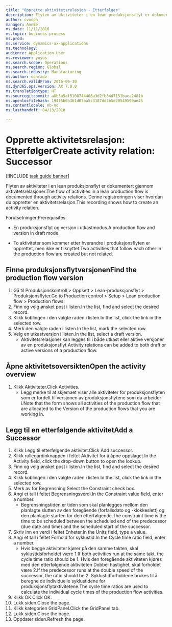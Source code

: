 ```yaml
--- 
title: "Opprette aktivitetsrelasjon - Etterfølger"
description: Flyten av aktiviteter i en lean produksjonsflyt er dokumentert gjennom aktivitetsrelasjoner.
author: cvocph
manager: AnnBe
ms.date: 11/11/2016
ms.topic: business-process
ms.prod: 
ms.service: dynamics-ax-applications
ms.technology: 
audience: Application User
ms.reviewer: yuyus
ms.search.scope: Operations
ms.search.region: Global
ms.search.industry: Manufacturing
ms.author: conradv
ms.search.validFrom: 2016-06-30
ms.dyn365.ops.version: AX 7.0.0
ms.translationtype: HT
ms.sourcegitcommit: a8b5a5af5108744406a3d2fb84d7151baea2481b
ms.openlocfilehash: 194f5b0a361d07ba5c3187dd2b5d20549599ae45
ms.contentlocale: nb-no
ms.lasthandoff: 04/13/2018

---
```

# <a name="create-activity-relation-successor"></a><span data-ttu-id="06c89-103">Opprette aktivitetsrelasjon: Etterfølger</span><span class="sxs-lookup"><span data-stu-id="06c89-103">Create activity relation: Successor</span></span>

[!INCLUDE [task guide banner](../../includes/task-guide-banner.md)]

<span data-ttu-id="06c89-104">Flyten av aktiviteter i en lean produksjonsflyt er dokumentert gjennom aktivitetsrelasjoner.</span><span class="sxs-lookup"><span data-stu-id="06c89-104">The flow of activities in a lean production flow is documented through activity relations.</span></span> <span data-ttu-id="06c89-105">Denne registreringen viser hvordan du oppretter en aktivitetsrelasjon.</span><span class="sxs-lookup"><span data-stu-id="06c89-105">This recording shows how to create an activity relation.</span></span>

<span data-ttu-id="06c89-106">Forutsetninger:</span><span class="sxs-lookup"><span data-stu-id="06c89-106">Prerequisites:</span></span>

- <span data-ttu-id="06c89-107">En produksjonsflyt og versjon i utkastmodus.</span><span class="sxs-lookup"><span data-stu-id="06c89-107">A production flow and version in draft mode.</span></span> 

- <span data-ttu-id="06c89-108">To aktiviteter som kommer etter hverandre i produksjonsflyten er opprettet, men ikke er tilknyttet.</span><span class="sxs-lookup"><span data-stu-id="06c89-108">Two activities that follow each other in the production flow are created but not related.</span></span>


## <a name="find-the-production-flow-version"></a><span data-ttu-id="06c89-109">Finne produksjonsflytversjonen</span><span class="sxs-lookup"><span data-stu-id="06c89-109">Find the production flow version</span></span> 
1. <span data-ttu-id="06c89-110">Gå til Produksjonskontroll > Oppsett > Lean-produksjonsflyt > Produksjonsflyter.</span><span class="sxs-lookup"><span data-stu-id="06c89-110">Go to Production control > Setup > Lean production flow > Production flows.</span></span>
2. <span data-ttu-id="06c89-111">Finn og velg ønsket post i listen.</span><span class="sxs-lookup"><span data-stu-id="06c89-111">In the list, find and select the desired record.</span></span>
3. <span data-ttu-id="06c89-112">Klikk koblingen i den valgte raden i listen.</span><span class="sxs-lookup"><span data-stu-id="06c89-112">In the list, click the link in the selected row.</span></span>
4. <span data-ttu-id="06c89-113">Merk den valgte raden i listen.</span><span class="sxs-lookup"><span data-stu-id="06c89-113">In the list, mark the selected row.</span></span>
5. <span data-ttu-id="06c89-114">Velg en utkastversjon i listen.</span><span class="sxs-lookup"><span data-stu-id="06c89-114">In the list, select a draft version.</span></span>
    * <span data-ttu-id="06c89-115">Aktivitetsrelasjoner kan legges til i både utkast eller aktive versjoner av en produksjonsflyt.</span><span class="sxs-lookup"><span data-stu-id="06c89-115">Activity relations can be added to both draft or active versions of a production flow.</span></span>  

## <a name="open-the-activity-overview"></a><span data-ttu-id="06c89-116">Åpne aktivitetsoversikten</span><span class="sxs-lookup"><span data-stu-id="06c89-116">Open the activity overview</span></span>
1. <span data-ttu-id="06c89-117">Klikk Aktiviteter.</span><span class="sxs-lookup"><span data-stu-id="06c89-117">Click Activities.</span></span>
    * <span data-ttu-id="06c89-118">Legg merke til at skjemaet viser alle aktiviteter for produksjonsflyten som er fordelt til versjonen av produksjonsflytene som du arbeider i.</span><span class="sxs-lookup"><span data-stu-id="06c89-118">Note that the form shows all activities of the production flow that are allocated to the Version of the production flows that you are working in.</span></span>  

## <a name="add-a-successor"></a><span data-ttu-id="06c89-119">Legg til en etterfølgende aktivitet</span><span class="sxs-lookup"><span data-stu-id="06c89-119">Add a Successor</span></span>
1. <span data-ttu-id="06c89-120">Klikk Legg til etterfølgende aktivitet.</span><span class="sxs-lookup"><span data-stu-id="06c89-120">Click Add successor.</span></span>
2. <span data-ttu-id="06c89-121">Klikk rullegardinknappen i feltet Aktivitet for å åpne oppslaget.</span><span class="sxs-lookup"><span data-stu-id="06c89-121">In the Activity field, click the drop-down button to open the lookup.</span></span>
3. <span data-ttu-id="06c89-122">Finn og velg ønsket post i listen.</span><span class="sxs-lookup"><span data-stu-id="06c89-122">In the list, find and select the desired record.</span></span>
4. <span data-ttu-id="06c89-123">Klikk koblingen i den valgte raden i listen.</span><span class="sxs-lookup"><span data-stu-id="06c89-123">In the list, click the link in the selected row.</span></span>
5. <span data-ttu-id="06c89-124">Merk av for Begrensning.</span><span class="sxs-lookup"><span data-stu-id="06c89-124">Select the Constraint check box.</span></span>
6. <span data-ttu-id="06c89-125">Angi et tall i feltet Begrensningsverdi.</span><span class="sxs-lookup"><span data-stu-id="06c89-125">In the Constraint value field, enter a number.</span></span>
    * <span data-ttu-id="06c89-126">Begrensningstiden er tiden som skal planlegges mellom den planlagte slutten av den foregående (forfallsdato og -klokkeslett) og den planlagte starten for den etterfølgende.</span><span class="sxs-lookup"><span data-stu-id="06c89-126">The constraint time is the time to be scheduled between the scheduled end of the predecessor (due date and time) and the scheduled start of the successor.</span></span>  
7. <span data-ttu-id="06c89-127">Skriv inn en verdi i feltet Enheter.</span><span class="sxs-lookup"><span data-stu-id="06c89-127">In the Units field, type a value.</span></span>
8. <span data-ttu-id="06c89-128">Angi et tall i feltet Forhold for syklustid.</span><span class="sxs-lookup"><span data-stu-id="06c89-128">In the Cycle time ratio field, enter a number.</span></span>
    * <span data-ttu-id="06c89-129">Hvis begge aktiviteter kjører på den samme takten, skal syklustidsforholdet være 1.</span><span class="sxs-lookup"><span data-stu-id="06c89-129">If both activities run at the same takt, the cycle time ratio should be 1.</span></span> <span data-ttu-id="06c89-130">Hvis den foregående aktiviteten kjøres med den etterfølgende aktiviteten Dobbel hastighet, skal forholdet være 2.</span><span class="sxs-lookup"><span data-stu-id="06c89-130">If the predecessor runs at the double speed of the successor, the ratio should be 2.</span></span>   <span data-ttu-id="06c89-131">Syklustidforholdene brukes til å beregne de individuelle syklustidene for produksjonsflytaktivitetene.</span><span class="sxs-lookup"><span data-stu-id="06c89-131">The cycle time ratios are used to calculate the individual cycle times of the production flow activities.</span></span>  
9. <span data-ttu-id="06c89-132">Klikk OK.</span><span class="sxs-lookup"><span data-stu-id="06c89-132">Click OK.</span></span>
10. <span data-ttu-id="06c89-133">Lukk siden.</span><span class="sxs-lookup"><span data-stu-id="06c89-133">Close the page.</span></span>
11. <span data-ttu-id="06c89-134">Klikk kategorien GridPanel.</span><span class="sxs-lookup"><span data-stu-id="06c89-134">Click the GridPanel tab.</span></span>
12. <span data-ttu-id="06c89-135">Lukk siden.</span><span class="sxs-lookup"><span data-stu-id="06c89-135">Close the page.</span></span>
13. <span data-ttu-id="06c89-136">Oppdater siden.</span><span class="sxs-lookup"><span data-stu-id="06c89-136">Refresh the page.</span></span>


